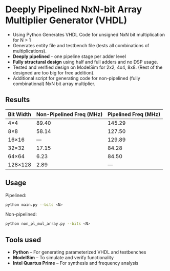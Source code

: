 # Deeply Pipelined NxN-bit Array Multiplier Generator (VHDL)

- Using Python Generates VHDL Code for unsigned NxN bit multiplication for N > 1
- Generates entity file and testbench file (tests all combinations of multiplications).
- **Deeply pipelined** - one pipeline stage per adder level
- **Fully structural design** using half and full adders and no DSP usage.
- Tested and verified design on ModelSim for 2x2, 4x4, 8x8. (Rest of the designed are too big for free addition).
- Additional script for generating code for non-pipelined (fully combinational) NxN bit array multiplier.


## Results

| Bit Width | Non-Pipelined Freq (MHz) | Pipelined Freq (MHz) |
|-----------|---------------------------|------------------------------|
| 4×4       | 89.40                     | 145.29                       |
| 8×8       | 58.14                     | 127.50                       |
| 16×16     | —                         | 129.89                       |
| 32×32     | 17.15                     | 84.28                        |
| 64×64     | 6.23                      | 84.50                        |
| 128×128   | 2.89                      | —                            |


## Usage
Pipelined:
```bash
python main.py --bits <N>
```

Non-pipelined:
```bash
python non_pl_mul_array.py --bits <N>
```

## Tools used
- **Python** – For generating parameterized VHDL and testbenches
- **ModelSim** – To simulate and verify functionality
- **Intel Quartus Prime** – For synthesis and frequency analysis